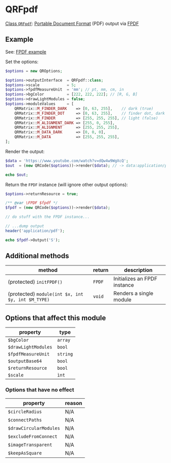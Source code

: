 # QRFpdf

[Class `QRFpdf`](https://github.com/chillerlan/php-qrcode/blob/main/src/Output/QRFpdf.php): [Portable Document Format](https://en.wikipedia.org/wiki/PDF) (PDF) output via [FPDF](https://github.com/setasign/fpdf)


## Example

See: [FPDF example](https://github.com/chillerlan/php-qrcode/blob/main/examples/fpdf.php)

Set the options:

```php
$options = new QROptions;

$options->outputInterface  = QRFpdf::class;
$options->scale            = 5;
$options->fpdfMeasureUnit  = 'mm'; // pt, mm, cm, in
$options->bgColor          = [222, 222, 222]; // [R, G, B]
$options->drawLightModules = false;
$options->moduleValues     = [
	QRMatrix::M_FINDER_DARK    => [0, 63, 255],    // dark (true)
	QRMatrix::M_FINDER_DOT     => [0, 63, 255],    // finder dot, dark (true)
	QRMatrix::M_FINDER         => [255, 255, 255], // light (false)
	QRMatrix::M_ALIGNMENT_DARK => [255, 0, 255],
	QRMatrix::M_ALIGNMENT      => [255, 255, 255],
	QRMatrix::M_DATA_DARK      => [0, 0, 0],
	QRMatrix::M_DATA           => [255, 255, 255],
];
```


Render the output:

```php
$data = 'https://www.youtube.com/watch?v=dQw4w9WgXcQ';
$out  = (new QRCode($options))->render($data); // -> data:application/pdf;base64,...

echo $out;
```


Return the `FPDF` instance (will ignore other output options):

```php
$options->returnResource = true;

/** @var \FPDF $fpdf */
$fpdf = (new QRCode($options))->render($data);

// do stuff with the FPDF instance...

// ...dump output
header('application/pdf');

echo $fpdf->Output('S');
```


## Additional methods

| method                                            | return | description                  |
|---------------------------------------------------|--------|------------------------------|
| (protected) `initFPDF()`                          | `FPDF` | Initializes an FPDF instance |
| (protected) `module(int $x, int $y, int $M_TYPE)` | `void` | Renders a single module      |


## Options that affect this module

| property            | type     |
|---------------------|----------|
| `$bgColor`          | `array`  |
| `$drawLightModules` | `bool`   |
| `$fpdfMeasureUnit`  | `string` |
| `$outputBase64`     | `bool`   |
| `$returnResource`   | `bool`   |
| `$scale`            | `ìnt`    |


### Options that have no effect

| property               | reason |
|------------------------|--------|
| `$circleRadius`        | N/A    |
| `$connectPaths`        | N/A    |
| `$drawCircularModules` | N/A    |
| `$excludeFromConnect`  | N/A    |
| `$imageTransparent`    | N/A    |
| `$keepAsSquare`        | N/A    |
